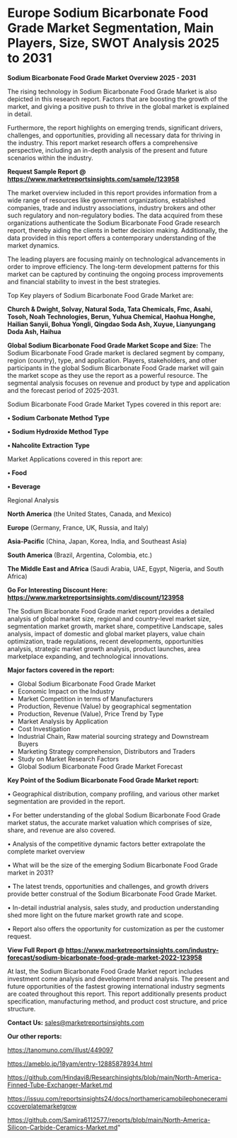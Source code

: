 # Europe Sodium Bicarbonate Food Grade Market Segmentation, Main Players, Size, SWOT Analysis 2025 to 2031

<Strong> Sodium Bicarbonate Food Grade Market Overview 2025 - 2031</strong>

The rising technology in Sodium Bicarbonate Food Grade Market is also depicted in this research report. Factors that are boosting the growth of the market, and giving a positive push to thrive in the global market is explained in detail.

Furthermore, the report highlights on emerging trends, significant drivers, challenges, and opportunities, providing all necessary data for thriving in the industry. This report market research offers a comprehensive perspective, including an in-depth analysis of the present and future scenarios within the industry.

<strong>Request Sample Report @ <a href=https://www.marketreportsinsights.com/sample/123958>https://www.marketreportsinsights.com/sample/123958</a></strong>

The market overview included in this report provides information from a wide range of resources like government organizations, established companies, trade and industry associations, industry brokers and other such regulatory and non-regulatory bodies. The data acquired from these organizations authenticate the Sodium Bicarbonate Food Grade research report, thereby aiding the clients in better decision making. Additionally, the data provided in this report offers a contemporary understanding of the market dynamics.

The leading players are focusing mainly on technological advancements in order to improve efficiency. The long-term development patterns for this market can be captured by continuing the ongoing process improvements and financial stability to invest in the best strategies.

Top Key players of Sodium Bicarbonate Food Grade Market are:

<strong>Church & Dwight, Solvay, Natural Soda, Tata Chemicals, Fmc, Asahi, Tosoh, Noah Technologies, Berun, Yuhua Chemical, Haohua Honghe, Hailian Sanyii, Bohua Yongli, Qingdao Soda Ash, Xuyue, Lianyungang Doda Ash, Haihua</strong>

<strong><b>Global Sodium Bicarbonate Food Grade Market Scope and Size:</b></strong>
The Sodium Bicarbonate Food Grade market is declared segment by company, region (country), type, and application. Players, stakeholders, and other participants in the global Sodium Bicarbonate Food Grade market will gain the market scope as they use the report as a powerful resource. The segmental analysis focuses on revenue and product by type and application and the forecast period of 2025-2031.

Sodium Bicarbonate Food Grade Market Types covered in this report are:

<strong>• Sodium Carbonate Method Type

• Sodium Hydroxide Method Type

• Nahcolite Extraction Type</strong>

Market Applications covered in this report are:

<strong>• Food

• Beverage</strong> 

Regional Analysis

<strong>North America</strong> (the United States, Canada, and Mexico)

<strong>Europe</strong> (Germany, France, UK, Russia, and Italy)

<strong>Asia-Pacific</strong> (China, Japan, Korea, India, and Southeast Asia)

<strong>South America</strong> (Brazil, Argentina, Colombia, etc.)

<strong>The Middle East and Africa</strong> (Saudi Arabia, UAE, Egypt, Nigeria, and South Africa)

<strong>Go For Interesting Discount Here: <a href=https://www.marketreportsinsights.com/discount/123958>https://www.marketreportsinsights.com/discount/123958</a></strong>

The Sodium Bicarbonate Food Grade market report provides a detailed analysis of global market size, regional and country-level market size, segmentation market growth, market share, competitive Landscape, sales analysis, impact of domestic and global market players, value chain optimization, trade regulations, recent developments, opportunities analysis, strategic market growth analysis, product launches, area marketplace expanding, and technological innovations.

<strong><b>Major factors covered in the report:</b></strong>
<ul>
  <li>Global Sodium Bicarbonate Food Grade Market </li>
  <li>Economic Impact on the Industry</li>
  <li>Market Competition in terms of Manufacturers</li>
  <li>Production, Revenue (Value) by geographical segmentation</li>
  <li>Production, Revenue (Value), Price Trend by Type</li>
  <li>Market Analysis by Application</li>
  <li>Cost Investigation</li>
  <li>Industrial Chain, Raw material sourcing strategy and Downstream Buyers</li>
  <li>Marketing Strategy comprehension, Distributors and Traders</li>
  <li>Study on Market Research Factors</li>
  <li>Global Sodium Bicarbonate Food Grade Market Forecast</li>
</ul>

<strong><b>Key Point of the Sodium Bicarbonate Food Grade Market report:</b></strong>

• Geographical distribution, company profiling, and various other market segmentation are provided in the report.

• For better understanding of the global Sodium Bicarbonate Food Grade market status, the accurate market valuation which comprises of size, share, and revenue are also covered.

• Analysis of the competitive dynamic factors better extrapolate the complete market overview

• What will be the size of the emerging Sodium Bicarbonate Food Grade market in 2031?

• The latest trends, opportunities and challenges, and growth drivers provide better construal of the Sodium Bicarbonate Food Grade Market.

• In-detail industrial analysis, sales study, and production understanding shed more light on the future market growth rate and scope.

• Report also offers the opportunity for customization as per the customer request.

<strong><b>View Full Report @ <a href=https://www.marketreportsinsights.com/industry-forecast/sodium-bicarbonate-food-grade-market-2022-123958>https://www.marketreportsinsights.com/industry-forecast/sodium-bicarbonate-food-grade-market-2022-123958</a></b></strong>


At last, the Sodium Bicarbonate Food Grade Market report includes investment come analysis and development trend analysis. The present and future opportunities of the fastest growing international industry segments are coated throughout this report. This report additionally presents product specification, manufacturing method, and product cost structure, and price structure.

<strong>Contact Us:</strong>
sales@marketreportsinsights.com

<strong>Our other reports:</strong>

<a href=https://tanomuno.com/illust/449097>https://tanomuno.com/illust/449097</a>

<a href=https://ameblo.jp/18yam/entry-12885878934.html>https://ameblo.jp/18yam/entry-12885878934.html</a>

<a href=https://github.com/Hindavi8/Researchinsights/blob/main/North-America-Finned-Tube-Exchanger-Market.md>https://github.com/Hindavi8/Researchinsights/blob/main/North-America-Finned-Tube-Exchanger-Market.md</a>

<a href=https://issuu.com/reportsinsights24/docs/northamericamobilephoneceramiccoverplatemarketgrow>https://issuu.com/reportsinsights24/docs/northamericamobilephoneceramiccoverplatemarketgrow</a>

<a href=https://github.com/Samira6112577/reports/blob/main/North-America-Silicon-Carbide-Ceramics-Market.md>https://github.com/Samira6112577/reports/blob/main/North-America-Silicon-Carbide-Ceramics-Market.md</a>"
